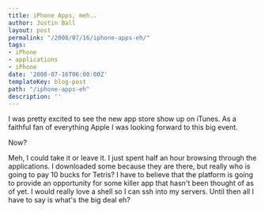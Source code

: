 ```yaml
---
title: iPhone Apps, meh..
author: Justin Ball
layout: post
permalink: "/2008/07/16/iphone-apps-eh/"
tags:
- iPhone
- applications
- iPhone
date: '2008-07-16T06:00:00Z'
templateKey: blog-post
path: "/iphone-apps-eh"
description: ''
---
```


I was pretty excited to see the new app store show up on iTunes. As a faithful fan of everything Apple I was looking forward to this big event.

Now?

Meh, I could take it or leave it. I just spent half an hour browsing through the applications. I downloaded some because they are there, but really who is going to pay 10 bucks for Tetris? I have to believe that the platform is going to provide an opportunity for some killer app that hasn't been thought of as of yet. I would really love a shell so I can ssh into my servers. Until then all I have to say is what's the big deal eh?
